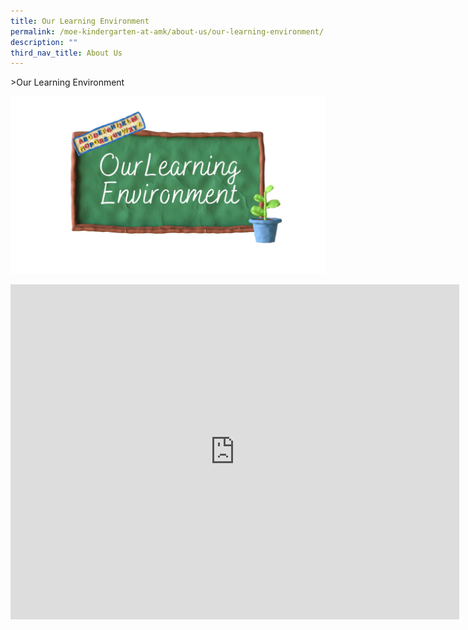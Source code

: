 ```yaml
---
title: Our Learning Environment
permalink: /moe-kindergarten-at-amk/about-us/our-learning-environment/
description: ""
third_nav_title: About Us
---
```

&gt;Our Learning Environment

![](/images/MOE%20Kindergarten/Our%20Learning%20Envt.jpg)

<iframe width="718" height="536" src="https://www.youtube.com/embed/mU-DUrbCcBU" title="MK@AMK Learning Environment" frameborder="0" allow="accelerometer; autoplay; clipboard-write; encrypted-media; gyroscope; picture-in-picture; web-share" allowfullscreen=""></iframe>